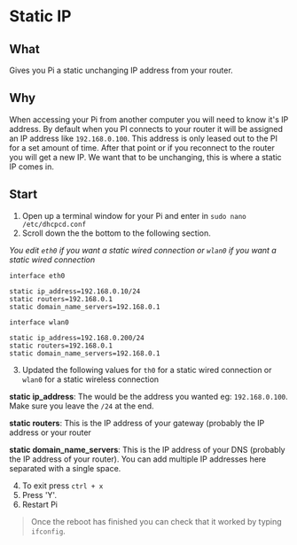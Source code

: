 # Static IP

## What
Gives you Pi a static unchanging IP address from your router. 

## Why
When accessing your Pi from another computer you will need to know it's IP address. By default when you PI connects to your router it will be assigned an IP address like `192.168.0.100`. This address is only leased out to the PI for a set amount of time. After that point or if you reconnect to the router you will get a new IP. We want that to be unchanging, this is where a static IP comes in.



## Start

1) Open up a terminal window for your Pi and enter in `sudo nano /etc/dhcpcd.conf`
2) Scroll down the the bottom to the following section.

*You edit `eth0` if you want a static wired connection or `wlan0` if you want a static wired connection*
```
interface eth0

static ip_address=192.168.0.10/24
static routers=192.168.0.1
static domain_name_servers=192.168.0.1

interface wlan0

static ip_address=192.168.0.200/24
static routers=192.168.0.1
static domain_name_servers=192.168.0.1
```

3) Updated the following values for `th0` for a static wired connection or `wlan0` for a static wireless connection

**static ip_address**: The would be the address you wanted eg: `192.168.0.100`. Make sure you leave the `/24` at the end. 

**static routers**: This is the IP address of your gateway (probably the IP address or your router

**static domain_name_servers**: This is the IP address of your DNS (probably the IP address of your router). You can add multiple IP addresses here separated with a single space.

4) To exit press `ctrl + x`
5) Press 'Y'. 
6) Restart Pi

> Once the reboot has finished you can check that it worked by typing `ifconfig`.

